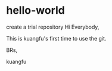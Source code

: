 # hello-world
create a trial repository
Hi Everybody,

This is kuangfu's first time to use the git.

BRs,

kuangfu

